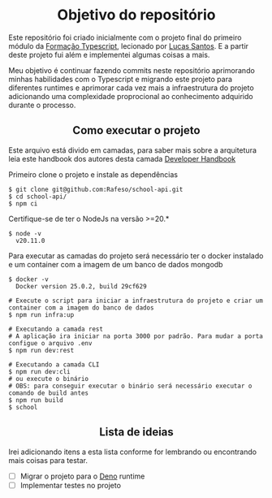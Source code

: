 <h1 align="center">Objetivo do repositório</h1>

  Este repositório foi criado inicialmente com o projeto final do primeiro módulo da [Formação Typescript](https://formacaots.com.br/ 'Primeiro curso completo de TypeScript do Brasil'), lecionado por [Lucas Santos](https://blog.lsantos.dev/ 'Conteúdos sobre desenvolvimento e tecnologia').
  E a partir deste projeto fui além e implementei algumas coisas a mais.

  Meu objetivo é continuar fazendo commits neste repositório aprimorando minhas habilidades com o Typescript e migrando este projeto para diferentes runtimes e aprimorar cada vez mais a infraestrutura do projeto adicionando uma complexidade proprocional ao conhecimento adquirido durante o processo.

<h2 align="center">Como executar o projeto</h2>

  Este arquivo está divido em camadas, para saber mais sobre a arquitetura leia este handbook dos autores desta camada [Developer Handbook](https://github.com/nxcd/developer-handbook/blob/master/Arquitetura/Arquitetura-de-C%C3%B3digo.md 'Sobre a arquitetura de código')

  Primeiro clone o projeto e instale as dependências
  ```shell
  $ git clone git@github.com:Rafeso/school-api.git
  $ cd school-api/
  $ npm ci
  ```

  Certifique-se de ter o NodeJs na versão >=20.*
  ```shell
  $ node -v
    v20.11.0
  ```

  Para executar as camadas do projeto será necessário ter o docker instalado e um container com a imagem de um banco de dados mongodb
  ```shell
  $ docker -v
    Docker version 25.0.2, build 29cf629
  
  # Execute o script para iniciar a infraestrutura do projeto e criar um container com a imagem do banco de dados
  $ npm run infra:up

  # Executando a camada rest
  # A aplicação ira iniciar na porta 3000 por padrão. Para mudar a porta configue o arquivo .env
  $ npm run dev:rest

  # Executando a camada CLI
  $ npm run dev:cli
  # ou execute o binário
  # OBS: para conseguir executar o binário será necessário executar o comando de build antes
  $ npm run build
  $ school
  ```

<h2 align="center">Lista de ideias</h2>
  <p>Irei adicionando itens a esta lista conforme for lembrando ou encontrando mais coisas para testar.</p>
  
- [ ] Migrar o projeto para o [Deno](https://deno.com/) runtime
- [ ] Implementar testes no projeto 
